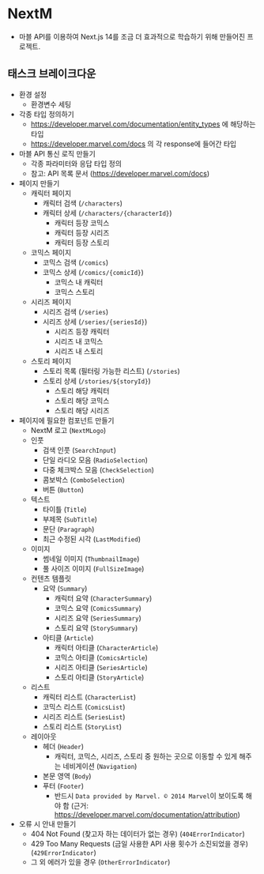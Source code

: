 # NextM
- 마블 API를 이용하여 Next.js 14를 조금 더 효과적으로 학습하기 위해 만들어진 프로젝트.

## 태스크 브레이크다운
- 환경 설정
  - 환경변수 세팅
- 각종 타입 정의하기
  - https://developer.marvel.com/documentation/entity_types 에 해당하는 타입
  - https://developer.marvel.com/docs 의 각 response에 들어간 타입
- 마블 API 통신 로직 만들기
  - 각종 파라미터와 응답 타입 정의
  - 참고: API 목록 문서 (https://developer.marvel.com/docs)
- 페이지 만들기
  - 캐릭터 페이지
    - 캐릭터 검색 (`/characters`)
    - 캐릭터 상세 (`/characters/{characterId}`)
      - 캐릭터 등장 코믹스
      - 캐릭터 등장 시리즈
      - 캐릭터 등장 스토리
  - 코믹스 페이지
    - 코믹스 검색 (`/comics`)
    - 코믹스 상세 (`/comics/{comicId}`)
      - 코믹스 내 캐릭터
      - 코믹스 스토리
  - 시리즈 페이지
    - 시리즈 검색 (`/series`)
    - 시리즈 상세 (`/series/{seriesId}`)
      - 시리즈 등장 캐릭터
      - 시리즈 내 코믹스
      - 시리즈 내 스토리
  - 스토리 페이지
    - 스토리 목록 (필터링 가능한 리스트) (`/stories`)
    - 스토리 상세 (`/stories/${storyId}`)
      - 스토리 해당 캐릭터
      - 스토리 해당 코믹스
      - 스토리 해당 시리즈
- 페이지에 필요한 컴포넌트 만들기
  - NextM 로고 (`NextMLogo`)
  - 인풋
    - 검색 인풋 (`SearchInput`)
    - 단일 라디오 모음 (`RadioSelection`)
    - 다중 체크박스 모음 (`CheckSelection`)
    - 콤보박스 (`ComboSelection`)
    - 버튼 (`Button`)
  - 텍스트
    - 타이틀 (`Title`)
    - 부제목 (`SubTitle`)
    - 문단 (`Paragraph`)
    - 최근 수정된 시각 (`LastModified`)
  - 이미지
    - 썸네일 이미지 (`ThumbnailImage`)
    - 풀 사이즈 이미지 (`FullSizeImage`)
  - 컨텐츠 템플릿
    - 요약 (`Summary`)
      - 캐릭터 요약 (`CharacterSummary`)
      - 코믹스 요약 (`ComicsSummary`)
      - 시리즈 요약 (`SeriesSummary`)
      - 스토리 요약 (`StorySummary`)
    - 아티클 (`Article`)
      - 캐릭터 아티클 (`CharacterArticle`)
      - 코믹스 아티클 (`ComicsArticle`)
      - 시리즈 아티클 (`SeriesArticle`)
      - 스토리 아티클 (`StoryArticle`)
  - 리스트
    - 캐릭터 리스트 (`CharacterList`)
    - 코믹스 리스트 (`ComicsList`)
    - 시리즈 리스트 (`SeriesList`)
    - 스토리 리스트 (`StoryList`)
  - 레이아웃
    - 헤더 (`Header`)
      - 캐릭터, 코믹스, 시리즈, 스토리 중 원하는 곳으로 이동할 수 있게 해주는 네비게이션 (`Navigation`)
    - 본문 영역 (`Body`)
    - 푸터 (`Footer`)
      - 반드시 `Data provided by Marvel. © 2014 Marvel`이 보이도록 해야 함 (근거: https://developer.marvel.com/documentation/attribution)
- 오류 시 안내 만들기
  - 404 Not Found (찾고자 하는 데이터가 없는 경우) (`404ErrorIndicator`)
  - 429 Too Many Requests (금일 사용한 API 사용 횟수가 소진되었을 경우) (`429ErrorIndicator`)
  - 그 외 에러가 있을 경우 (`OtherErrorIndicator`)
